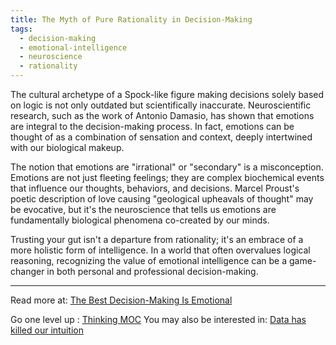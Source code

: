 ```yaml
---
title: The Myth of Pure Rationality in Decision-Making
tags:
  - decision-making
  - emotional-intelligence
  - neuroscience
  - rationality
---
```


The cultural archetype of a Spock-like figure making decisions solely based on logic is not only outdated but scientifically inaccurate. Neuroscientific research, such as the work of Antonio Damasio, has shown that emotions are integral to the decision-making process. In fact, emotions can be thought of as a combination of sensation and context, deeply intertwined with our biological makeup.

The notion that emotions are "irrational" or "secondary" is a misconception. Emotions are not just fleeting feelings; they are complex biochemical events that influence our thoughts, behaviors, and decisions. Marcel Proust's poetic description of love causing "geological upheavals of thought" may be evocative, but it's the neuroscience that tells us emotions are fundamentally biological phenomena co-created by our minds.

Trusting your gut isn't a departure from rationality; it's an embrace of a more holistic form of intelligence. In a world that often overvalues logical reasoning, recognizing the value of emotional intelligence can be a game-changer in both personal and professional decision-making.

----

Read more at: [The Best Decision-Making Is Emotional](https://every.to/p/the-best-decision-making-is-emotional)

Go one level up : [Thinking MOC](Maps/Thinking%20MOC.md)
You may also be interested in: [Data has killed our intuition](Notes/Data%20has%20killed%20our%20intuition.md)